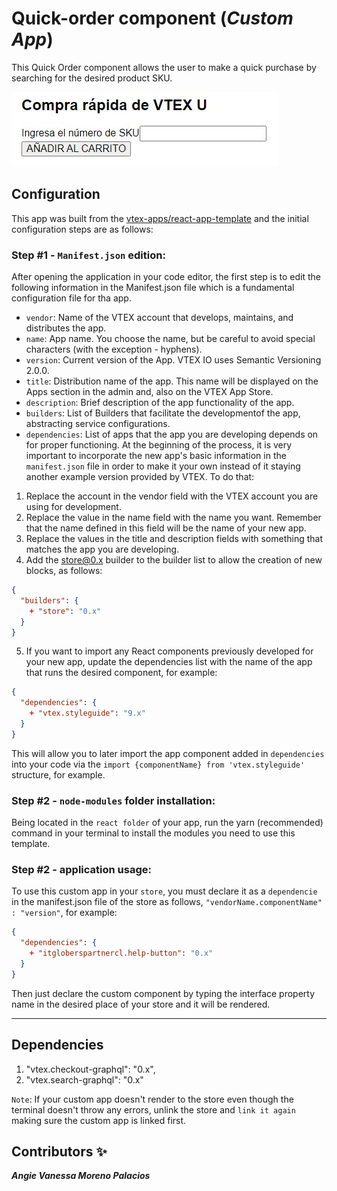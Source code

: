 # Quick-order component (*Custom App*)
This Quick Order component allows the user to make a quick purchase by searching for the desired product SKU.

![Quick Order](/assets/img/quick-order.jpg)

## Configuration 

This app was built from the [vtex-apps/react-app-template](https://github.com/vtex-apps/react-app-template) and the initial configuration steps are as follows:

### Step #1 - `Manifest.json` edition:
After opening the application in your code editor, the first step is to edit the following information in the Manifest.json file which is a fundamental configuration file for tha app.

- `vendor`: Name of the VTEX account that develops, maintains, and distributes the app.
- `name`: App name. You choose the name, but be careful to avoid special characters (with the exception - hyphens).
- `version`: Current version of the App. VTEX IO uses Semantic Versioning 2.0.0.
- `title`: Distribution name of the app. This name will be displayed on the Apps section in the admin and, also on the VTEX App Store.
- `description`: Brief description of the app functionality of the app.
- `builders`: List of Builders that facilitate the developmentof the app, abstracting service configurations.
- `dependencies`: List of apps that the app you are developing depends on for proper functioning. At the beginning of the process, it is very important to incorporate the new app's basic information in the `manifest.json` file in order to make it your own instead of it staying another example version provided by VTEX. To do that:
 1. Replace the account in the vendor field with the VTEX account you are using for development.
 2. Replace the value in the name field with the name you want. Remember that the name defined in this field will be the name of your new app.
 3. Replace the values in the title and description fields with something that matches the app you are developing.
 4. Add the store@0.x builder to the builder list to allow the creation of new blocks, as follows:
```json
{
  "builders": {
    + "store": "0.x"
  }
}
```
 5. If you want to import any React components previously developed for your new app, update the dependencies list with the name of the app that runs the desired component, for example:
```json
{
  "dependencies": {
    + "vtex.styleguide": "9.x"
  }
}
```
 This will allow you to later import the app component added in `dependencies` into your code via the `import {componentName} from 'vtex.styleguide'` structure, for example.


### Step #2 - `node-modules` folder installation:
Being located in the `react folder` of your app, run the yarn (recommended) command in your terminal to install the modules you need to use this template.


### Step #2 - application usage:
To use this custom app in your `store`, you must declare it as a `dependencie` in the manifest.json file of the store as follows, `"vendorName.componentName" : "version"`, for example:
```json
{
  "dependencies": {
    + "itgloberspartnercl.help-button": "0.x"
  }
}
```
Then just declare the custom component by typing the interface property name in the desired place of your store and it will be rendered.

---- 


## Dependencies
1. "vtex.checkout-graphql": "0.x",
2. "vtex.search-graphql": "0.x"


`Note`: If your custom app doesn't render to the store even though the terminal doesn't throw any errors, unlink the store and `link it again` making sure the custom app is linked first.


## Contributors ✨
***Angie Vanessa Moreno Palacios***